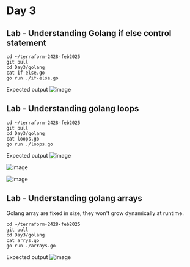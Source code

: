 # Day 3

## Lab - Understanding Golang if else control statement
```
cd ~/terraform-2428-feb2025
git pull
cd Day3/golang
cat if-else.go
go run ./if-else.go
```

Expected output
![image](https://github.com/user-attachments/assets/394b73d8-bf59-4b1a-940a-598b1d93aead)

## Lab - Understanding golang loops
```
cd ~/terraform-2428-feb2025
git pull
cd Day3/golang
cat loops.go
go run ./loops.go
```

Expected output
![image](https://github.com/user-attachments/assets/d356af06-a918-4ac0-8008-d895468b0423)

![image](https://github.com/user-attachments/assets/19e15146-9aad-47a1-b1b8-bb1177aae778)

![image](https://github.com/user-attachments/assets/b45e1b45-74c6-4d31-8178-4dc4c7caad03)

## Lab - Understanding golang arrays
Golang array are fixed in size, they won't grow dynamically at runtime.

```
cd ~/terraform-2428-feb2025
git pull
cd Day3/golang
cat arrys.go
go run ./arrays.go
```

Expected output
![image](https://github.com/user-attachments/assets/b24ef271-96ae-4eea-a74a-14ddc8a51ffa)
